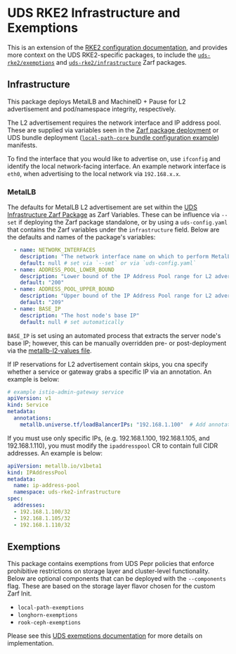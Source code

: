 # UDS RKE2 Infrastructure and Exemptions

This is an extension of the [RKE2 configuration documentation](./RKE2.md), and provides more context on the UDS RKE2-specific packages, to include the [`uds-rke2/exemptions`](../packages/uds-rke2/exemptions/zarf.yaml) and [`uds-rke2/infrastructure`](../packages/uds-rke2/infrastructure/zarf.yaml) Zarf packages.

## Infrastructure

This package deploys MetalLB and MachineID + Pause for L2 advertisement and pod/namespace integrity, respectively.

The L2 advertisement requires the network interface and IP address pool. These are supplied via variables seen in the [Zarf package deployment](../packages/uds-rke2/infrastructure/zarf.yaml) or UDS bundle deployment ([`local-path-core` bundle configuration example](../bundles/dev/local-path-core/uds-config.yaml)) manifests.

To find the interface that you would like to advertise on, use `ifconfig` and identify the local network-facing interface. An example network interface is `eth0`, when advertising to the local network via `192.168.x.x`.

### MetalLB

The defaults for MetalLB L2 advertisement are set within the [UDS Infrastructure Zarf Package](../packages/uds-rke2/infrastructure/zarf.yaml) as Zarf Variables. These can be influence via `--set` if deploying the Zarf package standalone, or by using a `uds-config.yaml` that contains the Zarf variables under the `infrastructure` field. Below are the defaults and names of the package's variables:

```yaml
  - name: NETWORK_INTERFACES
    description: "The network interface name on which to perform MetalLB L2 advertisement"
    default: null # set via `--set` or via `uds-config.yaml`
  - name: ADDRESS_POOL_LOWER_BOUND
    description: "Lower bound of the IP Address Pool range for L2 advertisement"
    default: "200"
  - name: ADDRESS_POOL_UPPER_BOUND
    description: "Upper bound of the IP Address Pool range for L2 advertisement"
    default: "209"
  - name: BASE_IP
    description: "The host node's base IP"
    default: null # set automatically
```

`BASE_IP` is set using an automated process that extracts the server node's base IP; however, this can be manually overridden pre- or post-deployment via the [metallb-l2-values file](../packages/uds-rke2/infrastructure/values/metallb-l2-values.yaml).

If IP reservations for L2 advertisement contain skips, you cna specify whether a service or gateway grabs a specific IP via an annotation. An example is below:

```yaml
# example istio-admin-gateway service
apiVersion: v1
kind: Service
metadata:
  annotations:
    metallb.universe.tf/loadBalancerIPs: "192.168.1.100"  # Add annotation and replace with your desired IP
```

If you must use only specific IPs, (e.g. 192.168.1.100, 192.168.1.105, and 192.168.1.110), you must modify the `ipaddresspool` CR to contain full CIDR addresses. An example is below:

```yaml
apiVersion: metallb.io/v1beta1
kind: IPAddressPool
metadata:
  name: ip-address-pool
  namespace: uds-rke2-infrastructure
spec:
  addresses:
  - 192.168.1.100/32
  - 192.168.1.105/32
  - 192.168.1.110/32
```

## Exemptions

This package contains exemptions from UDS Pepr policies that enforce prohibitive restrictions on storage layer and cluster-level functionality. Below are optional components that can be deployed with the `--components` flag. These are based on the storage layer flavor chosen for the custom Zarf Init.

- `local-path-exemptions`
- `longhorn-exemptions`
- `rook-ceph-exemptions`

Please see this [UDS exemptions documentation](https://github.com/defenseunicorns/uds-core/blob/main/docs/CONFIGURE_POLICY_EXEMPTIONS.md) for more details on implementation.
